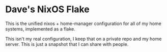 # Dave's NixOS Flake

This is the unified nixos + home-manager configuration for all of my home systems, implemented as a flake.

This isn't my real configuration, I keep that on a private repo and my home server. This is just a snapshot that I can share with people.

